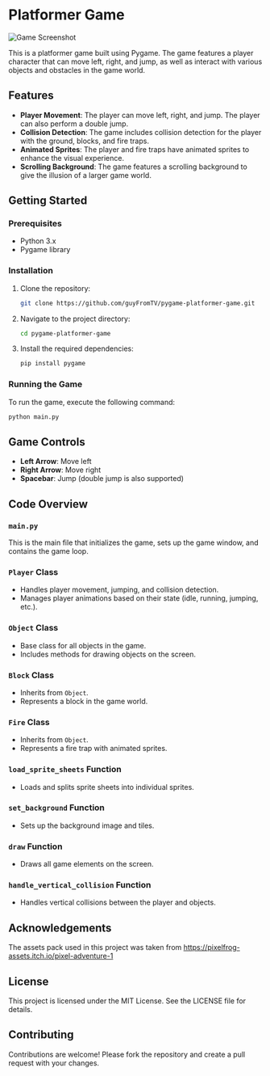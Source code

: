 # Platformer Game

![Game Screenshot](https://drive.google.com/uc?export=view&id=1P_xb1AYOBSFFAiMm1crPJCKt8n51JjOu)

This is a platformer game built using Pygame. The game features a player character that can move left, right, and jump, as well as interact with various objects and obstacles in the game world.

## Features

- **Player Movement**: The player can move left, right, and jump. The player can also perform a double jump.
- **Collision Detection**: The game includes collision detection for the player with the ground, blocks, and fire traps.
- **Animated Sprites**: The player and fire traps have animated sprites to enhance the visual experience.
- **Scrolling Background**: The game features a scrolling background to give the illusion of a larger game world.

## Getting Started

### Prerequisites

- Python 3.x
- Pygame library

### Installation

1. Clone the repository:
    ```sh
    git clone https://github.com/guyFromTV/pygame-platformer-game.git
    ```
2. Navigate to the project directory:
    ```sh
    cd pygame-platformer-game
    ```
3. Install the required dependencies:
    ```sh
    pip install pygame
    ```

### Running the Game

To run the game, execute the following command:
```sh
python main.py
```

## Game Controls

- **Left Arrow**: Move left
- **Right Arrow**: Move right
- **Spacebar**: Jump (double jump is also supported)

## Code Overview

### `main.py`

This is the main file that initializes the game, sets up the game window, and contains the game loop.

### `Player` Class

- Handles player movement, jumping, and collision detection.
- Manages player animations based on their state (idle, running, jumping, etc.).

### `Object` Class

- Base class for all objects in the game.
- Includes methods for drawing objects on the screen.

### `Block` Class

- Inherits from `Object`.
- Represents a block in the game world.

### `Fire` Class

- Inherits from `Object`.
- Represents a fire trap with animated sprites.

### `load_sprite_sheets` Function

- Loads and splits sprite sheets into individual sprites.

### `set_background` Function

- Sets up the background image and tiles.

### `draw` Function

- Draws all game elements on the screen.

### `handle_vertical_collision` Function

- Handles vertical collisions between the player and objects.

## Acknowledgements

The assets pack used in this project was taken from https://pixelfrog-assets.itch.io/pixel-adventure-1

## License

This project is licensed under the MIT License. See the LICENSE file for details.

## Contributing

Contributions are welcome! Please fork the repository and create a pull request with your changes.
